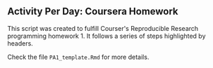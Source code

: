 ## Activity Per Day: Coursera Homework
This script was created to fulfill Courser's Reproducible Research programming homework 1. It follows a series of steps highlighted by headers.

Check the file `PA1_template.Rmd` for more details. 